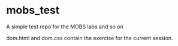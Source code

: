 # mobs_test

A simple test repo for the MOBS labs and so on

dom.html and dom.css contain the exercise for the current session.